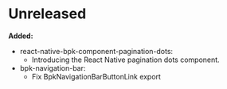 # Unreleased

**Added:**
- react-native-bpk-component-pagination-dots:
  - Introducing the React Native pagination dots component.
- bpk-navigation-bar:
  - Fix BpkNavigationBarButtonLink export
